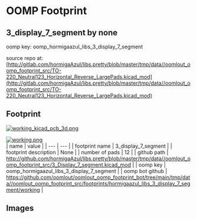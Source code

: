 # OOMP Footprint  
## 3_display_7_segment  by none  
  
oomp key: oomp_hormigaazul_libs_3_display_7_segment  
  
source repo at: [http://gitlab.com/hormigaAzul/libs.pretty/blob/master/tmp/data//oomlout_oomp_footprint_src/TO-220_Neutral123_Horizontal_Reverse_LargePads.kicad_mod](http://gitlab.com/hormigaAzul/libs.pretty/blob/master/tmp/data//oomlout_oomp_footprint_src/TO-220_Neutral123_Horizontal_Reverse_LargePads.kicad_mod)  
## Footprint  
  
[![working_kicad_pcb_3d.png](working_kicad_pcb_3d_600.png)](working_kicad_pcb_3d.png)  
  
[![working.png](working_600.png)](working.png)  
| name | value | 
| --- | --- | 
| footprint name | 3_display_7_segment | 
| footprint description | None | 
| number of pads | 12 | 
| github path | http://github.com/hormigaAzul/libs.pretty/blob/master/tmp/data//oomlout_oomp_footprint_src/3_Display_7_segment.kicad_mod | 
| oomp key | oomp_hormigaazul_libs_3_display_7_segment | 
| oomp bot github | https://github.com/oomlout/oomlout_oomp_footprint_bot/tree/main/tmp/data//oomlout_oomp_footprint_src/footprints/hormigaazul_libs_3_display_7_segment/working | 
## Images  
